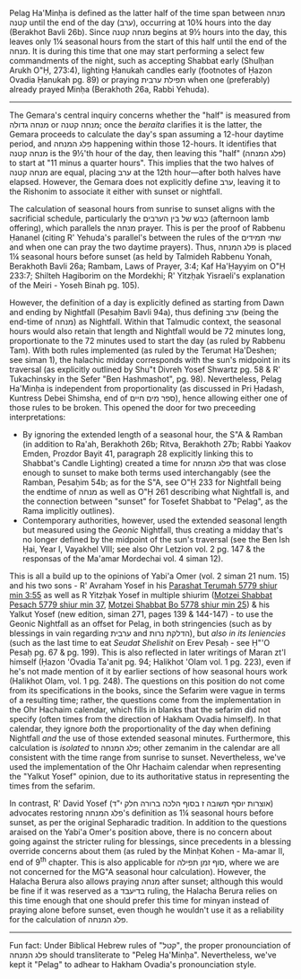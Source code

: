 Pelag Ha'Minḥa is defined as the latter half of the time span between מנחה קטנה until the end of the day (ערב), occurring at 10¾ hours into the day (Berakhot Bavli 26b). Since מנחה קטנה begins at 9½ hours into the day, this leaves only 1¼ seasonal hours from the start of this half until the end of the מנחה. It is during this time that one may start performing a select few commandments of the night, such as accepting Shabbat early (Shulḥan Arukh O"Ḥ, 273:4), lighting Ḥanukah candles early (footnotes of Ḥazon Ovadia Ḥanukah pg. 89) or praying תפילת ערבית when one (preferably) already prayed Minḥa (Berakhoth 26a, Rabbi Yehuda).

---

The Gemara's central inquiry concerns whether the "half" is measured from מנחה גדולה or מנחה קטנה; once the _beraita_ clarifies it is the latter, the Gemara proceeds to calculate the day's span assuming a 12-hour daytime period, and פלג המנחה happening within those 12-hours. It identifies that מנחה קטנה is the 9½'th hour of the day, then leaving this "half" (פלג המנחה) to start at "11 minus a quarter hours". This implies that the two halves of מנחה קטנה are equal, placing ערב at the 12th hour—after both halves have elapsed. However, the Gemara does not explicitly define ערב, leaving it to the Rishonim to associate it either with sunset or nightfall.

The calculation of seasonal hours from sunrise to sunset aligns with the sacrificial schedule, particularly the כבש של בין הערבים (afternoon lamb offering), which parallels the מנחה prayer. This is per the proof of Rabbenu Ḥananel (citing R' Yehuda's parallel's between the rules of the שתי תמידים and when one can pray the two daytime prayers). Thus, פלג המנחה is placed 1¼ seasonal hours before sunset (as held by Talmideh Rabbenu Yonah, Berakhoth Bavli 26a; Rambam, Laws of Prayer, 3:4; Kaf Ha'Ḥayyim on O"Ḥ 233:7; Shilteh Hagiborim on the Mordekhi; R' Yitzḥak Yisraeli's explanation of the Meiri - Yoseh Binah pg. 105).

However, the definition of a day is explicitly defined as starting from Dawn and ending by Nightfall (Pesaḥim Bavli 94a), thus defining ערב (being the end-time of מנחה) as Nightfall. Within that Talmudic context, the seasonal hours would also retain that length and Nightfall would be 72 minutes long, proportionate to the 72 minutes used to start the day (as ruled by Rabbenu Tam). With both rules implemented (as ruled by the Terumat Ha'Deshen; see siman 1), the halachic midday corresponds with the sun's midpoint in its traversal (as explicitly outlined by Shu"t Divreh Yosef Shwartz pg. 58 & R' Tukachinsky in the Sefer "Ben Hashmashot", pg. 98). Nevertheless, Pelag Ha'Minḥa is independent from proportionality (as discussed in Pri Ḥadash, Kuntress Debei Shimsha, end of ספר מים חיים), hence allowing either one of those rules to be broken. This opened the door for two preceeding interpretations:

- By ignoring the extended length of a seasonal hour, the S"A & Ramban (in addition to Ra'ah, Berakhoth 26b; Ritva, Berakhoth 27b; Rabbi Yaakov Emden, Prozdor Bayit 41, paragraph 28 explicitly linking this to Shabbat's Candle Lighting) created a time for פלג המנחה that was close enough to sunset to make both terms used interchangably (see the Ramban, Pesaḥim 54b; as for the S"A, see O"Ḥ 233 for Nightfall being the endtime of מנחה as well as O"Ḥ 261 describing what Nightfall is, and the connection between "sunset" for Tosefet Shabbat to "Pelag", as the Rama implicitly outlines).
- Contemporary authorities, however, used the extended seasonal length but measured using the _Geonic_ Nightfall, thus creating a midday that's no longer defined by the midpoint of the sun's traversal (see the Ben Ish Ḥai, Year I, Vayakhel VIII; see also Ohr Letzion vol. 2 pg. 147 & the responsas of the Ma'amar Mordechai vol. 4 siman 12).

This is all a build up to the opinions of Yabi'a Omer (vol. 2 siman 21 num. 15) and his two sons - R' Avraham Yosef in his [Parashat Terumah 5779 shiur min 3:55](https://torahanytime.com/lectures/76371) as well as R Yitzḥak Yosef in multiple shiurim ([Motzei Shabbat Pesach 5779 shiur min 37](https://torahanytime.com/lectures/81670), [Motzei Shabbat Bo 5778 shiur min 25](https://torahanytime.com/lectures/55391)) & his Yalkut Yosef (new edition, siman 271, pages 139 & 144-147) - to use the Geonic Nightfall as an offset for Pelag, in both stringencies (such as by blessings in vain regarding ערבית and הדלקת נרות), but _also in its leniencies_ (such as the last time to eat _Seudat Shelishit_ on Erev Pesaḥ - see Ḥ"'O Pesaḥ pg. 67 & pg. 199). This is also reflected in later writings of Maran zt'l himself (Ḥazon 'Ovadia Ta'anit pg. 94; Halikhot 'Olam vol. 1 pg. 223), even if he's not made mention of it by earlier sections of how seasonal hours work (Halikhot Olam, vol. 1 pg. 248). The questions on this position do not come from its specifications in the books, since the Sefarim were vague in terms of a resulting time; rather, the questions come from the implementation in the Ohr Hachaim calendar, which fills in blanks that the sefarim did not specify (often times from the direction of Hakham Ovadia himself). In that calendar, they ignore _both_ the proportionality of the day when defining Nightfall _and_ the use of those extended seasonal minutes. Furthermore, this calculation is _isolated_ to פלג המנחה; other zemanim in the calendar are all consistent with the time range from sunrise to sunset. Nevertheless, we've used the implementation of the Ohr Hachaim calendar when representing the "Yalkut Yosef" opinion, due to its authoritative status in representing the times from the sefarim.

In contrast, R' David Yosef (אוצרות יוסף תשובה ז בסוף הלכה ברורה חלק י"ד) advocates restoring פלג המנחה's definition as 1¼ seasonal hours before sunset, as per the original Sepharadic tradition. In addition to the questions araised on the Yabi'a Omer's position above, there is no concern about going against the stricter ruling for blessings, since precedents in a blessing override concerns about them (as ruled by the Minḥat Kohen - Ma-amar II, end of 9<sup>th</sup> chapter. This is also applicable for סוף זמן תפילה, where we are not concerned for the MG"A seasonal hour calculation). However, the Halacha Berura also allows praying מנחה after sunset; although this would be fine if it was reserved as a בדיעבד ruling, the Halacha Berura relies on this time enough that one should prefer this time for minyan instead of praying alone before sunset, even though he wouldn't use it as a reliability for the calculation of פלג המנחה.

---

Fun fact: Under Biblical Hebrew rules of "קטל", the proper pronounciation of פלג המנחה should transliterate to "Peleg Ha'Minḥa". Nevertheless, we've kept it "Pelag" to adhear to Hakham Ovadia's pronounciation style.